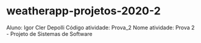 # weatherapp-projetos-2020-2

Aluno: Igor Cler Depolli
Código atividade: Prova_2
Nome atividade: Prova 2 - Projeto de Sistemas de Software
